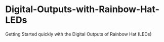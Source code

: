 # Digital-Outputs-with-Rainbow-Hat-LEDs
Getting Started quickly with the Digital Outputs of Rainbow Hat (LEDs)

